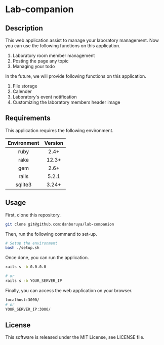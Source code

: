 # Lab-companion

## Description
This web application assist to manage your laboratory management.
Now you can use the following functions on this application.

1. Laboratory room member management
2. Posting the page any topic
3. Managing your todo

In the future, we will provide following functions on this application.

1. File storage
2. Calender
3. Laboratory's event notification
4. Customizing the laboratory members header image

## Requirements

This application requires the following environment.  

| Environment | Version |
|:-----------:|:-------:|
| ruby | 2.4+ |
| rake | 12.3+ |
| gem | 2.6+ |
| rails | 5.2.1 |
| sqlite3 | 3.24+ |

## Usage

First, clone this repository.
```bash
git clone git@github.com:danboruya/lab-companion
```

Then, run the following command to set-up.

```bash
# Setup the environment
bash ./setup.sh
```

Once done, you can run the application.

```bash
rails s -b 0.0.0.0

# or
rails s -b YOUR_SERVER_IP
```

Finally, you can access the web application on your browser.

```bash
localhost:3000/
# or
YOUR_SERVER_IP:3000/
```

## License
This software is released under the MIT License, see LICENSE file.
